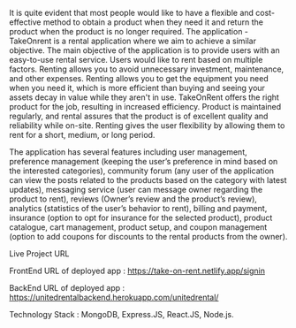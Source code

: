 It is quite evident that most people would like to have a flexible and cost-effective method to obtain a product when they need it and return the product when the product is no longer required. The application - TakeOnrent is a rental application where we aim to achieve a similar objective. The main objective of the application is to provide users with an easy-to-use rental service. Users would like to rent based on multiple factors. Renting allows you to avoid unnecessary investment, maintenance, and other expenses. Renting allows you to get the equipment you need when you need it, which is more efficient than buying and seeing your assets decay in value while they aren't in use. TakeOnRent offers the right product for the job, resulting in increased efficiency. Product is maintained regularly, and rental assures that the product is of excellent quality and reliability while on-site. Renting gives the user flexibility by allowing them to rent for a short, medium, or long period.

The application has several features including user management, preference management (keeping the user’s preference in mind based on the interested categories), community forum (any user of the application can view the posts related to the products based on the category with latest updates), messaging service (user can message owner regarding the product to rent), reviews (Owner’s review and the product’s review), analytics (statistics of the user’s behavior to rent), billing and payment, insurance (option to opt for insurance for the selected product), product catalogue, cart management, product setup, and coupon management (option to add coupons for discounts to the rental products from the owner).

Live Project URL

FrontEnd URL of deployed app : https://take-on-rent.netlify.app/signin

BackEnd URL of deployed app : https://unitedrentalbackend.herokuapp.com/unitedrental/ 

Technology Stack : MongoDB, Express.JS, React.JS, Node.js.




